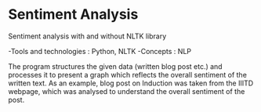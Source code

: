 # Sentiment Analysis

Sentiment analysis with and without NLTK library

-Tools and technologies : Python, NLTK
-Concepts : NLP

The program structures the given data (written blog post etc.) and processes it to present a graph which reflects the overall sentiment of the written text. As an example, blog post on Induction was taken from the IIITD webpage, which was analysed to understand the overall sentiment of the post.
